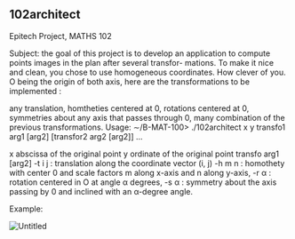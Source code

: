 ## 102architect

Epitech Project, MATHS 102

Subject: the goal of this project is to develop an application to compute points images in the plan after several transfor- mations. To make it nice and clean, you chose to use homogeneous coordinates. How clever of you. O being the origin of both axis, here are the transformations to be implemented :

any translation,
homtheties centered at 0,
rotations centered at 0,
symmetries about any axis that passes through 0,
many combination of the previous transformations.
Usage: ∼/B-MAT-100> ./102architect x y transfo1 arg1 [arg2] [transfor2 arg2 [arg2]] ...

x abscissa of the original point y ordinate of the original point transfo arg1 [arg2] -t i j : translation along the coordinate vector (i, j) -h m n : homothety with center 0 and scale factors m along x-axis and n along y-axis, -r α : rotation centered in O at angle α degrees, -s α : symmetry about the axis passing by 0 and inclined with an α-degree angle.

Example:

![Untitled](https://user-images.githubusercontent.com/65818912/158444590-0a4f26b7-c366-406f-b49a-19a1842a6965.png)
